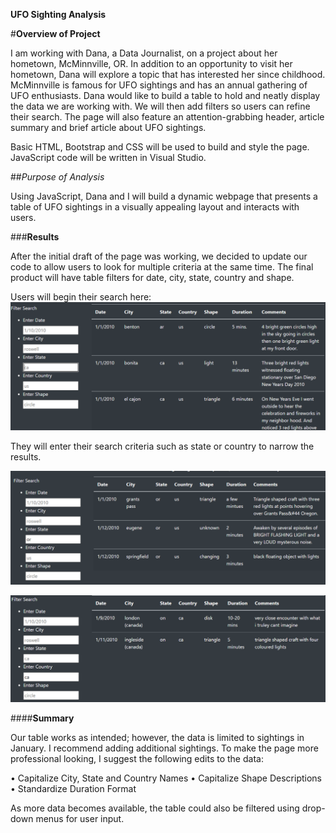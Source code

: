 **UFO Sighting Analysis**

#**Overview of Project**

I am working with Dana, a Data Journalist, on a project about her hometown, McMinnville, OR.  In addition to an opportunity to visit her hometown, Dana will explore a topic that has interested her since childhood. McMinnville is famous for UFO sightings and has an annual gathering of UFO enthusiasts. 
Dana would like to build a table to hold and neatly display the data we are working with. We will then add filters so users can refine their search. The page will also feature an attention-grabbing header, article summary and brief article about UFO sightings.  

Basic HTML, Bootstrap and CSS will be used to build and style the page. JavaScript code will be written in Visual Studio. 

##*Purpose of Analysis*

Using JavaScript, Dana and I will build a dynamic webpage that presents a table of UFO sightings in a visually appealing layout and interacts with users. 

###**Results**

After the initial draft of the page was working, we decided to update our code to allow users to look for multiple criteria at the same time. The final product will have table filters for date, city, state, country and shape. 

Users will begin their search here:
![Blank Table](https://github.com/FeliciaGanthier/UFOs/blob/master/Image%201.png)

They will enter their search criteria such as state or country to narrow the results. 

![Filter By State, Ex. Oregon](https://github.com/FeliciaGanthier/UFOs/blob/master/Image%202.png)

![Filter By Country, Ex. Canada](https://github.com/FeliciaGanthier/UFOs/blob/master/Image%203.png)

####**Summary**

Our table works as intended; however, the data is limited to sightings in January. I recommend adding additional sightings. To make the page more professional looking, I suggest the following edits to the data:

•	Capitalize City, State and Country Names
•	Capitalize Shape Descriptions
•	Standardize Duration Format

As more data becomes available, the table could also be filtered using drop-down menus for user input. 
